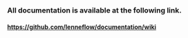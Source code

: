 ### All documentation is available at the following link.
#### https://github.com/lenneflow/documentation/wiki

